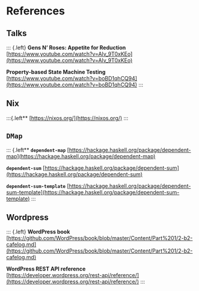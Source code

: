 # References

## Talks

::: {.left}
**Gens N’ Roses: Appetite for Reduction**  
[https://www.youtube.com/watch?v=AIv_9T0xKEo](https://www.youtube.com/watch?v=AIv_9T0xKEo)

**Property-based State Machine Testing**  
[https://www.youtube.com/watch?v=boBD1qhCQ94](https://www.youtube.com/watch?v=boBD1qhCQ94)
:::

## Nix

:::{.left**
[https://nixos.org/](https://nixos.org/)
:::

## `DMap`

::: {.left**
**`dependent-map`**
[https://hackage.haskell.org/package/dependent-map](https://hackage.haskell.org/package/dependent-map)

**`dependent-sum`**
[https://hackage.haskell.org/package/dependent-sum](https://hackage.haskell.org/package/dependent-sum)

**`dependent-sum-template`**
[https://hackage.haskell.org/package/dependent-sum-template](https://hackage.haskell.org/package/dependent-sum-template)
:::

## Wordpress

::: {.left}
**WordPress book**  
[https://github.com/WordPress/book/blob/master/Content/Part%201/2-b2-cafelog.md](https://github.com/WordPress/book/blob/master/Content/Part%201/2-b2-cafelog.md)

**WordPress REST API reference**  
[https://developer.wordpress.org/rest-api/reference/](https://developer.wordpress.org/rest-api/reference/)
:::

